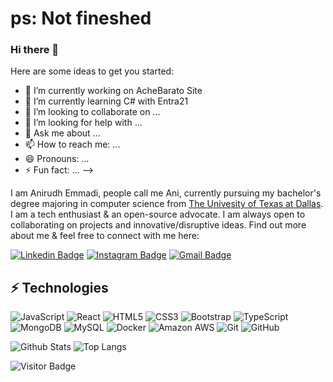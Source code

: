 # ps: Not fineshed
### Hi there 👋

Here are some ideas to get you started:

- 🔭 I’m currently working on AcheBarato Site
- 🌱 I’m currently learning C# with Entra21
- 👯 I’m looking to collaborate on ...
- 🤔 I’m looking for help with ...
- 💬 Ask me about ...
- 📫 How to reach me: ...
- 😄 Pronouns: ...
- ⚡ Fun fact: ...
-->



I am Anirudh Emmadi, people call me Ani, currently pursuing my bachelor's degree majoring in computer science from [The Univesity of Texas at Dallas](https://utdallas.edu/). I am a tech enthusiast & an open-source advocate. I am always open to collaborating on projects and innovative/disruptive ideas. Find out more about me & feel free to connect with me here:

[![Linkedin Badge](https://img.shields.io/badge/-ViniciusOliveira-blue?style=flat-square&logo=Linkedin&logoColor=white&link=https://https://www.linkedin.com/in/vinicius-oliveira-2273821a0/)](https://www.linkedin.com/in/vinicius-oliveira-2273821a0/)
[![Instagram Badge](https://img.shields.io/badge/-kanna6501-purple?style=flat-square&logo=instagram&logoColor=white&link=https://instagram.com/kanna6501/)](https://instagram.com/kanna6501)
[![Gmail Badge](https://img.shields.io/badge/-vinicius.oliveira7787@gmail.com-c14438?style=flat-square&logo=Gmail&logoColor=white&link=mailto:vinicius.oliveira7787@gmail.com)](mailto:vinicius.oliveira7787@gmail.com)

## ⚡ Technologies

![JavaScript](https://img.shields.io/badge/-JavaScript-black?style=flat-square&logo=javascript)
![React](https://img.shields.io/badge/-React-black?style=flat-square&logo=react)
![HTML5](https://img.shields.io/badge/-HTML5-E34F26?style=flat-square&logo=html5&logoColor=white)
![CSS3](https://img.shields.io/badge/-CSS3-1572B6?style=flat-square&logo=css3)
![Bootstrap](https://img.shields.io/badge/-Bootstrap-563D7C?style=flat-square&logo=bootstrap)
![TypeScript](https://img.shields.io/badge/-TypeScript-007ACC?style=flat-square&logo=typescript)
![MongoDB](https://img.shields.io/badge/-MongoDB-black?style=flat-square&logo=mongodb)
![MySQL](https://img.shields.io/badge/-MySQL-black?style=flat-square&logo=mysql)
![Docker](https://img.shields.io/badge/-Docker-black?style=flat-square&logo=docker)
![Amazon AWS](https://img.shields.io/badge/Amazon%20AWS-232F3E?style=flat-square&logo=amazon-aws)
![Git](https://img.shields.io/badge/-Git-black?style=flat-square&logo=git)
![GitHub](https://img.shields.io/badge/-GitHub-181717?style=flat-square&logo=github)

![Github Stats](https://github-readme-stats.vercel.app/api?username=vinicius-oliveira7787&count_private=true&show_icons=true&include_all_commits=true)
![Top Langs](https://github-readme-stats.vercel.app/api/top-langs/?username=vinicius-oliveira7787&hide=TeX&layout=compact)

![Visitor Badge](https://visitor-badge.laobi.icu/badge?page_id=vinicius-oliveira7787.vinicius-oliveira7787)
